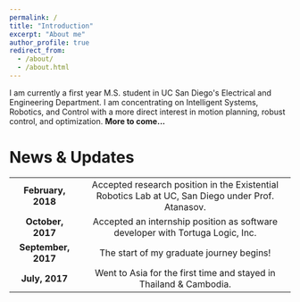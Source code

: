 ```yaml
---
permalink: /
title: "Introduction"
excerpt: "About me"
author_profile: true
redirect_from: 
  - /about/
  - /about.html
---
```


I am currently a first year M.S. student in UC San Diego's Electrical and Engineering Department. I am concentrating on Intelligent Systems, Robotics, and Control with a more direct interest in motion planning, robust control, 
and optimization. **More to come...**





News & Updates
======
| | |  
|:----:|:----:| 
| **February, 2018** | Accepted research position in the Existential Robotics Lab at UC, San Diego under Prof. Atanasov. | 
| **October, 2017** | Accepted an internship position as software developer with Tortuga Logic, Inc. | 
| **September, 2017** | The start of my graduate journey begins! | 
| **July, 2017** | Went to Asia for the first time and stayed in Thailand & Cambodia. | 
